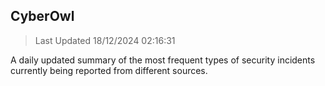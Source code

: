 ## CyberOwl 
> Last Updated 18/12/2024 02:16:31 


A daily updated summary of the most frequent types of security incidents currently being reported from different sources.

